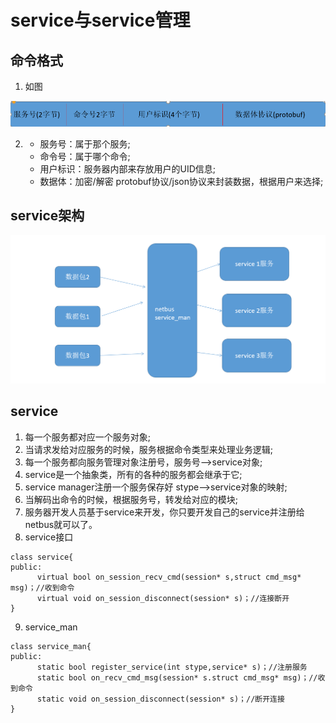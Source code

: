 # service与service管理
## 命令格式
1. 如图
 
 ![](./images/cmd.png)

2. - 服务号：属于那个服务;
   - 命令号：属于哪个命令;
   - 用户标识：服务器内部来存放用户的UID信息;
   - 数据体：加密/解密 protobuf协议/json协议来封装数据，根据用户来选择;

## service架构
![](./images/service.png)

## service
1. 每一个服务都对应一个服务对象;
2. 当请求发给对应服务的时候，服务根据命令类型来处理业务逻辑;
3. 每一个服务都向服务管理对象注册号，服务号-->service对象;
4. service是一个抽象类，所有的各种的服务都会继承于它;
5. service manager注册一个服务保存好 stype-->service对象的映射;
6. 当解码出命令的时候，根据服务号，转发给对应的模块;
7. 服务器开发人员基于service来开发，你只要开发自己的service并注册给netbus就可以了。
8. service接口
 ```
 class service{
 public:
       virtual bool on_session_recv_cmd(session* s,struct cmd_msg* msg)；//收到命令
	   virtual void on_session_disconnect(session* s)；//连接断开
 }
 ```
9. service_man
```
class service_man{
public:
      static bool register_service(int stype,service* s)；//注册服务
	  static bool on_recv_cmd_msg(session* s.struct cmd_msg* msg)；//收到命令
	  static void on_session_disconnect(session* s)；//断开连接
}
```
